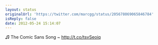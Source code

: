 ```yaml
---
layout: status
originalUrl: 'https://twitter.com/marcgg/status/205678069065846784'
isReply: false
date: 2012-05-24 15:14:07
---
```


♫ The Comic Sans Song ~ http://t.co/tsvSeoiq
